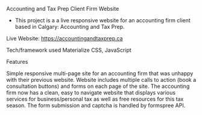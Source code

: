 Accounting and Tax Prep Client Firm Website

- This project is a a live responsive website for an accounting firm client based in Calgary: Accounting and Tax Prep. 

Live Website: https://accountingandtaxprep.ca

Tech/framework used Materialize CSS, JavaScript

Features

Simple responsive multi-page site for an accounting firm that was unhappy with their previous website. Website includes multiple calls to action (book a consultation buttons) and forms on each page of the site. The accounting firm now has a clean, easy to navigate website that displays various services for business/personal tax as well as free resources for this tax season. The form submission and captcha is handled by formspree API.
